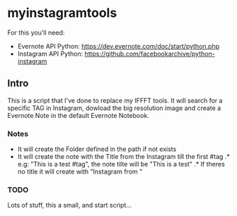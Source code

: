 # myinstagramtools
For this you'll need: 
* Evernote API Python:
https://dev.evernote.com/doc/start/python.php
* Instagram API Python:
https://github.com/facebookarchive/python-instagram

## Intro
This is a script that I've done to replace my IFFFT tools. 
It will search for a specific TAG in Instagram, dowload the big resolution image and create a Evernote Note in the default Evernote Notebook. 

### Notes
* It will create the Folder defined in the path if not exists
* It will create the note with the Title from the Instagram till the first #tag 
.* e.g: "This is a test #tag", the note tilte will be "This is a test"
.* If theres no title it will create with "Instagram from <tag to search>"

### TODO
Lots of stuff, this a small, and start script... 
